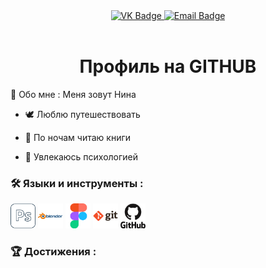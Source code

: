 <div id="badges" align="center"> 
    <a href="https://vk.com/ninel738">
        <img src="https://img.shields.io/badge/VK-blue?style-for-the-badge&logo=VK&logoColor-white" alt="VK Badge"/> 
    </a> 
    <a href="https://mail.google.com/mail/u/1/#inbox">  
        <img src="https://img.shields.io/badge/EMAIL-red?style-for-the-badge&logo=Gmail&logoColor-white" alt="Email Badge"/> 
    </a> 
</div>

<div id="viewprof" align="center"> 
    <img src="https://komarev.com/ghpvc/?username=Nina546654ml&style-flat-square&color=blue" alt=""/> 
</div>

<div id="heythere" align="center"> 
    <h1>Профиль на GITHUB</h1> 
</div>

:fox_face: Обо мне : Меня зовут Нина

- :dove: Люблю путешествовать

- :sunrise_over_mountains: По ночам читаю книги

- :gem: Увлекаюсь психологией

### :hammer_and_wrench: Языки и инструменты :

<div> 
    <img src="https://github.com/devicons/devicon/blob/master/icons/photoshop/photoshop-line.svg" width="40" height="40"/> 
    <img src="https://github.com/devicons/devicon/blob/master/icons/blender/blender-original-wordmark.svg" width="40" height="40"/> 
    <img src="https://github.com/devicons/devicon/blob/master/icons/figma/figma-original.svg" width="40" height="40"/> 
    <img src="https://github.com/devicons/devicon/blob/master/icons/git/git-original-wordmark.svg" width="40" height="40"/> 
    <img src="https://github.com/devicons/devicon/blob/master/icons/github/github-original-wordmark.svg" width="40" height="40"/> 
</div>


### :trophy: Достижения : 

<div> 
    <img src="https://github-profile-trophy.vercel.app/?username=ninel738" alt=""/>  
</div>
